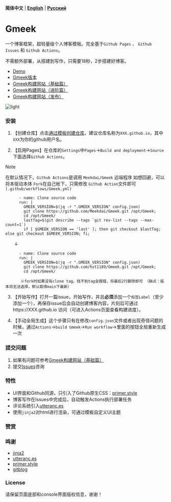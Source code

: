 **简体中文** | **[English](README-en.md)** | **[Русский](README-ru.md)**
# Gmeek

一个博客框架，超轻量级个人博客模板。完全基于`Github Pages` 、 `Github Issues` 和 `Github Actions`。

不需额外部署，从搭建到写作，只需要18秒，2步搭建好博客。

- [Demo](http://hst1189.github.io/)
- [Gmeek版本](https://meekdai.github.io/post/Gmeek-geng-xin-ri-zhi.html)
- [Gmeek构建网站（基础篇）](http://hst1189.github.io/post/1.html)
- [Gmeek构建网站（进阶篇）](http://hst1189.github.io/post/3.html)
- [Gmeek构建网站（发布）](http://hst1189.github.io/post/4.html)

![light](img/light.jpg)

### 安装

1. 【创建仓库】点击[通过模板创建仓库](https://github.com/new?template_name=Gmeek-template&template_owner=Meekdai)，建议仓库名称为`XXX.github.io`，其中`XXX`为你的github用户名。

2. 【启用Pages】在仓库的`Settings`中`Pages`->`Build and deployment`->`Source`下面选择`Github Actions`。

> [!NOTE]
> 在默认情况下，`Github Actions`是调用 `Meekdai/Gmeek` 远端程序
> 如想回避，可以将本驱动本体 `Fork`在自己帐下，只需修改 `Github Action`文件即可`(.github/workflows/Gmeek.yml)`

  ```
        - name: Clone source code
        run: |
          GMEEK_VERSION=$(jq -r ".GMEEK_VERSION" config.json)
          git clone https://github.com/Meekdai/Gmeek.git /opt/Gmeek;
          cd /opt/Gmeek/
          lastTag=$(git describe --tags `git rev-list --tags --max-count=1`)
          if [ $GMEEK_VERSION == 'last' ]; then git checkout $lastTag; else git checkout $GMEEK_VERSION; fi;
  ```
  　　↓
  ```
        - name: Clone source code
        run: |
          GMEEK_VERSION=$(jq -r ".GMEEK_VERSION" config.json)
          git clone https://github.com/hst1189/Gmeek.git /opt/Gmeek;
          cd /opt/Gmeek/
  
  　　　　※fork时如果没有clone tag，找不到tag会报错，将最后2行删除即可 （缺点：版本将无法选择，默认取得main下最新）
  ```


3. 【开始写作】打开一篇issue，开始写作，并且**必须**添加一个`标签Label`（至少添加一个），再保存issue后会自动创建博客内容，片刻后可通过https://XXX.github.io 访问（可进入Actions页面查看构建进度）。

4. 【手动全局生成】这个步骤只有在修改`config.json`文件或者出现奇怪问题的时候，通过`Actions`->`build Gmeek`->`Run workflow`->里面的按钮全局重新生成一次


### 提交问题

1. 如果有问题可参考[Gmeek构建网站（基础篇）](http://hst1189.github.io/post/Vol.1%20Gmeek-gou-jian-wang-zhan-%EF%BC%88-ji-chu-pian-%EF%BC%89.html#google_vignette) 
2. 提交[Issues](https://github.com/Meekdai/Gmeek/issues)咨询

### 特性

- UI界面和Github同源，只引入了Github原生CSS：[primer.style](https://primer.style/css)
- 博客写作在Issues中完成后，自动触发Actions执行部署任务
- 评论系统引入[utteranc.es](https://utteranc.es/)
- 使用`jinja2`对html进行渲染，可通过模板自定义UI主题

### 赞赏


### 鸣谢
- [jinja2](https://jinja.palletsprojects.com/)
- [utteranc.es](https://utteranc.es/)
- [primer.style](https://primer.style/css)
- [gitblog](https://github.com/yihong0618/gitblog)

### License
请保留页面底部和console界面版权信息，谢谢！

